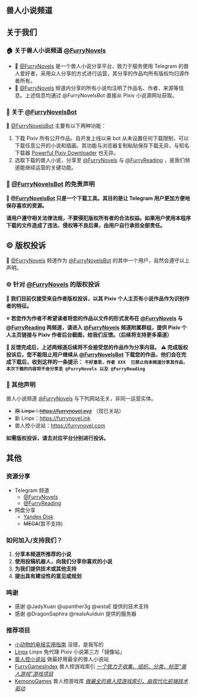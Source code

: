 ## 兽人小说频道
## 关于我们


### 🏠 关于兽人小说频道 [@FurryNovels](https://t.me/FurryNovels)
- 📢 [@FurryNovels](https://t.me/FurryNovels) 是一个兽人小说分享平台，致力于服务使用 Telegram 的兽人爱好者，采用众人分享的方式进行运营，其分享的作品均所有版权均归源作者所有。
- 📑 [@FurryNovels](https://t.me/FurryNovels) 频道内分享的所有小说均注明了作品名、作者、来源等信息。上述信息均通过 @FurryNovelsBot 直接从 Pixiv 小说源网址获取。


### 🤖 关于 [@FurryNovelsBot](https://t.me/FurryNovelsBot)
🤖 [@FurryNovelsBot](https://t.me/FurryNovelsBot) 主要有以下两种功能：
1. 下载 Pixiv 所有公开作品。自开发上线以来 bot 从未设置任何下载限制，可以下载任意公开的小说和插画。其功能与浏览器复制粘贴保存下载无异，与知名下载器 [Powerful Pixiv Downloader](https://pixiv.download/) 也无异。
2. 选取下载的兽人小说，分享至 [@FurryNovels](https://t.me/FurryNovels) 与 [@FurryReading](https://t.me/FurryReading) ，是我们频道能继续运营的关键功能。


### 📄 [@FurryNovelsBot](https://t.me/FurryNovelsBot)  的免责声明
**🤖 [@FurryNovelsBot](https://t.me/FurryNovelsBot) 只是一个下载工具。其目的是让 Telegram 用户更加方便地保存喜欢的资源。**

**请用户遵守相关法律法规，不要侵犯版权所有者的合法权益。如果用户使用本程序下载的文件造成了违法、侵权等不良后果，由用户自行承担全部责任。**


## ©️ 版权投诉

📢 [@FurryNovels](https://t.me/FurryNovels) 频道作为 [@FurryNovelsBot](https://t.me/FurryNovelsBot) 的其中一个用户，自然会遵守以上声明。

### ©️ 针对 [@FurryNovels](https://t.me/FurryNovels) 的版权投诉

**🔶 我们目前仅接受来自作者版权投诉，以其 Pixiv 个人主页有小说作品作为识别作者的特征。**

**⭐️ 若您作为作者不希望读者将您的作品以文件的形式发布在 [@FurryNovels](https://t.me/FurryNovels) 与 [@FurryReading](https://t.me/FurryReading) 两频道，请进入 [@FurryNovels](https://t.me/FurryNovels) 频道附属群组，提供 Pixiv 个人主页链接与 Pixiv 作者后台截图，给我们反馈。（后续将支持更多渠道）**

**🛑 反馈完成后，上述两频道后续将不会接受您的作品作为分享内容。**
**⚠️ 完成版权投诉后，您不能阻止用户继续从 [@FurryNovelsBot](https://t.me/FurryNovelsBot) 下载您的作品，他们会在完成下载后，收到这样的一条提示：**
**`
不好意思，作者 XXX  已禁止向本频道分享其作品，本次下载的内容将不会分享至 @FurryNovels 以及 @FurryReading
`**

### 📣 其他声明

兽人小说频道 [@FurryNovels](https://t.me/FurryNovels) 与下列网站无关，非同一运营实体。
- ~~原 Linpx：https://furrynovel.xyz~~ （现已关站）
- 新 Linpx：https://furrynovel.ink
- 兽人控小说站：https://furrynovel.com

**如需版权投诉，请去对应平台分别进行投诉。**


## 其他

### 资源分享
- Telegram 频道
  - [@FurryNovels](https://t.me/FurryNovels)
  - [@FurryReading](https://t.me/FurryReading) 
- 网盘分享
  - [Yandex Disk](https://disk.yandex.com/d/VEM1-GmZbzwzQw)
  - ~~MEGA~~(暂不支持)

### 如何加入/支持我们？

1. **分享本频道所推荐的小说**
1. **使用投稿机器人，向我们分享你喜欢的小说**
1. **为我们提供技术或其他支持**
1. **提出具有建设性的意见或规划**

###  鸣谢

- 感谢 @JadyXuan @upanther3g @wstaE 提供的技术支持
- 感谢 @DragonSaphira @realsAulduin 提供的服务器

### 推荐项目
- [小动物的电报实用指南](https://telegra.ph/TNTwwxs-09-08-06)  没错，是我写的
- [Linpx](https://www.furrynovel.ink/)  Linpx 免代理 Pixiv 小说第三方「镜像站」
- [兽人控小说站](https://furrynovel.com) 做最好用最全的兽人小说站
- [FurryGamesIndex](https://furrygames.top/zh-cn/list.html)	 兽人控游戏索引	<u>*一个致力于收集、组织、分类、标签“兽人游戏”游戏项目*</u>
- [KemonoGames](https://kemono.games/zh-Hans) 	兽人控游戏库	*<u>做最全的兽人控游戏索引，由现代化前端技术驱动</u>*

